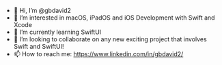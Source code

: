 - 👋 Hi, I’m @gbdavid2
- 👀 I’m interested in macOS, iPadOS and iOS Development with Swift and Xcode
- 🌱 I’m currently learning SwiftUI
- 💞️ I’m looking to collaborate on any new exciting project that involves Swift and SwiftUI!
- 📫 How to reach me: https://www.linkedin.com/in/gbdavid2/

<!---
gbdavid2/gbdavid2 is a ✨ special ✨ repository because its `README.md` (this file) appears on your GitHub profile.
You can click the Preview link to take a look at your changes.
--->
